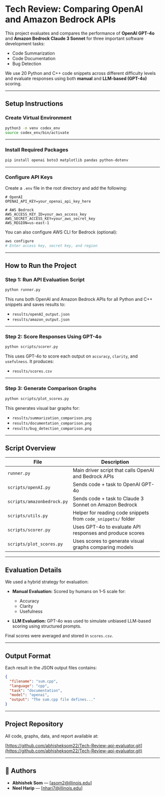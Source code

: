 # Tech Review: Comparing OpenAI and Amazon Bedrock APIs

This project evaluates and compares the performance of **OpenAI GPT-4o** and **Amazon Bedrock Claude 3 Sonnet** for three important software development tasks:

- Code Summarization  
- Code Documentation  
- Bug Detection  

We use 20 Python and C++ code snippets across different difficulty levels and evaluate responses using both **manual** and **LLM-based (GPT-4o)** scoring.

---

## Setup Instructions

### Create Virtual Environment

```bash
python3 -m venv codex_env
source codex_env/bin/activate
```

---

### Install Required Packages

```bash
pip install openai boto3 matplotlib pandas python-dotenv
```

---

### Configure API Keys

Create a `.env` file in the root directory and add the following:

```dotenv
# OpenAI
OPENAI_API_KEY=your_openai_api_key_here

# AWS Bedrock
AWS_ACCESS_KEY_ID=your_aws_access_key
AWS_SECRET_ACCESS_KEY=your_aws_secret_key
AWS_REGION=us-east-1
```

You can also configure AWS CLI for Bedrock (optional):

```bash
aws configure
# Enter access key, secret key, and region
```

---

## How to Run the Project

### Step 1: Run API Evaluation Script

```bash
python runner.py
```

This runs both OpenAI and Amazon Bedrock APIs for all Python and C++ snippets and saves results to:
- `results/openAI_output.json`
- `results/amazon_output.json`

---

### Step 2: Score Responses Using GPT-4o

```bash
python scripts/scorer.py
```

This uses GPT-4o to score each output on `accuracy`, `clarity`, and `usefulness`. It produces:
- `results/scores.csv`

---

### Step 3: Generate Comparison Graphs

```bash
python scripts/plot_scores.py
```

This generates visual bar graphs for:
- `results/summarization_comparison.png`
- `results/documentation_comparison.png`
- `results/bug_detection_comparison.png`

---

## Script Overview

| File | Description |
|------|-------------|
| `runner.py` | Main driver script that calls OpenAI and Bedrock APIs |
| `scripts/openAI.py` | Sends code + task to OpenAI GPT-4o |
| `scripts/amazonbedrock.py` | Sends code + task to Claude 3 Sonnet on Amazon Bedrock |
| `scripts/utils.py` | Helper for reading code snippets from `code_snippets/` folder |
| `scripts/scorer.py` | Uses GPT-4o to evaluate API responses and produce scores |
| `scripts/plot_scores.py` | Uses scores to generate visual graphs comparing models |

---

## Evaluation Details

We used a hybrid strategy for evaluation:

- **Manual Evaluation:** Scored by humans on 1–5 scale for:
  - Accuracy
  - Clarity
  - Usefulness

- **LLM Evaluation:** GPT-4o was used to simulate unbiased LLM-based scoring using structured prompts.

Final scores were averaged and stored in `scores.csv`.

---

## Output Format

Each result in the JSON output files contains:

```json
{
  "filename": "sum.cpp",
  "language": "cpp",
  "task": "documentation",
  "model": "openai",
  "output": "The sum.cpp file defines..."
}
```

---

## Project Repository

All code, graphs, data, and report available at:

[https://github.com/abhisheksom22/Tech-Review-api-evaluator.git](https://github.com/abhisheksom22/Tech-Review-api-evaluator.git)

---

## 👥 Authors

- **Abhishek Som** — [asom2@illinois.edu]  
- **Neel Harip** — [nhari7@illinois.edu]
